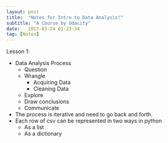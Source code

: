 ```yaml
---
layout: post
title:  "Notes for Intro to Data Analysis!"
subtitle: "A Course by Udacity"
date:   2017-03-24 01:23:34
tag: [Notes]
---
```


Lesson 1:

- Data Analysis Process
	- Question 
	- Wrangle
		- Acquiring Data
		- Cleaning Data
	- Explore
	- Draw conclusions
	- Communicate
- The process is iterative and need to go back and forth.
- Each row of csv can be represented in two ways in python 
	- As a list 
	- As a dictionary